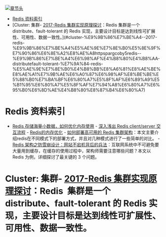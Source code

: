 [![章节头](https://parg.co/UGo)](https://parg.co/b4z) 
 - [Redis 资料索引](#redis-%E8%B5%84%E6%96%99%E7%B4%A2%E5%BC%95)
- [Cluster: 集群- [2017-Redis 集群实现原理探讨](https://parg.co/by5)：Redis 集群是一个 distribute、fault-tolerant 的 Redis 实现，主要设计目标是达到线性可扩展性、可用性、数据一致性。](#cluster-%E9%9B%86%E7%BE%A4--2017-redis-%E9%9B%86%E7%BE%A4%E5%AE%9E%E7%8E%B0%E5%8E%9F%E7%90%86%E6%8E%A2%E8%AE%A8httpspargcoby5redis--%E9%9B%86%E7%BE%A4%E6%98%AF%E4%B8%80%E4%B8%AA-distributefault-tolerant-%E7%9A%84-redis-%E5%AE%9E%E7%8E%B0%E4%B8%BB%E8%A6%81%E8%AE%BE%E8%AE%A1%E7%9B%AE%E6%A0%87%E6%98%AF%E8%BE%BE%E5%88%B0%E7%BA%BF%E6%80%A7%E5%8F%AF%E6%89%A9%E5%B1%95%E6%80%A7%E5%8F%AF%E7%94%A8%E6%80%A7%E6%95%B0%E6%8D%AE%E4%B8%80%E8%87%B4%E6%80%A7) 

# Redis 资料索引
- [Redis 存储海量小数据，如何优化内存使用](http://zzyongx.github.io/blogs/redis-memory-optimization-when-store-small-data.html) - [深入浅出 Redis client/server 交互流程](http://www.infoq.com/cn/articles/communication-redis-clientserver) - [Redis的内存优化](https://cachecloud.github.io/2017/02/16/Redis%E5%86%85%E5%AD%98%E4%BC%98%E5%8C%96/) - [如何部署高可用的 Redis 集群架构](http://rdc.hundsun.com/portal/article/669.html)：本文主要介绍redis在不同模式下的部署方式，并且对几种模式进行了一些简单的对比。 - [Redis 架构之防雪崩设计：网站不宕机背后的兵法](http://mp.weixin.qq.com/s/TBCEwLVAXdsTszRVpXhVug)：互联网系统中不可避免要大量用到缓存，在缓存的使用过程中，架构师需要注意哪些问题？本文以 Redis 为例，详细探讨了最关键的 3 个问题。
# Cluster: 集群- [2017-Redis 集群实现原理探讨](https://parg.co/by5)：Redis  集群是一个 distribute、fault-tolerant 的 Redis 实现，主要设计目标是达到线性可扩展性、可用性、数据一致性。
